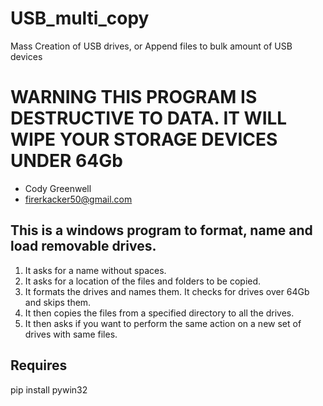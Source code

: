 # USB_multi_copy
Mass Creation of USB drives, or Append files to bulk amount of USB devices

WARNING THIS PROGRAM IS DESTRUCTIVE TO DATA. IT WILL WIPE YOUR STORAGE DEVICES UNDER 64Gb
=========================================================================================

- Cody Greenwell
- firerkacker50@gmail.com


This is a windows program to format, name and load removable drives.
--------------------------------------------------------------------

1. It asks for a name without spaces.
2. It asks for a location of the files and folders to be copied.
3. It formats the drives and names them. It checks for drives over 64Gb and skips them.
4. It then copies the files from a specified directory to all the drives.
5. It then asks if you want to perform the same action on a new set of drives with same files.

Requires
--------
pip install pywin32
